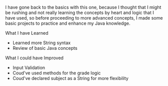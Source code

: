 I have gone back to the basics with this one, because I thought that I might be rushing and not really learning the concepts by heart and logic that I have used, so before proceeding to more advanced concepts, I made some basic projects to practice and enhance my Java knowledge.

What I have Learned
- Learned more String syntax
- Review of basic Java concepts

What I could have Improved
- Input Validation
- Coud've used methods for the grade logic
- Coud've declared subject as a String for more flexibility
